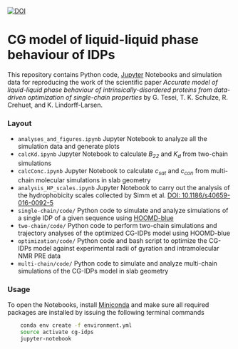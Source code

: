 [![DOI](https://zenodo.org/badge/DOI/10.5281/zenodo.5005954.svg)](https://doi.org/10.5281/zenodo.5005954)

# CG model of liquid-liquid phase behaviour of IDPs

This repository contains Python code, [Jupyter](http://jupyter.org) Notebooks and simulation data for reproducing the work of the scientific paper _Accurate model of liquid-liquid phase behaviour of intrinsically-disordered proteins from data-driven optimization of single-chain properties_ by G. Tesei, T. K. Schulze, R. Crehuet, and K. Lindorff-Larsen.

### Layout

- `analyses_and_figures.ipynb` Jupyter Notebook to analyze all the simulation data and generate plots
- `calcKd.ipynb` Jupyter Notebook to calculate _B<sub>22</sub>_ and _K<sub>d</sub>_ from two-chain simulations
- `calcConc.ipynb` Jupyter Notebook to calculate _c<sub>sat</sub>_ and _c<sub>con</sub>_ from multi-chain molecular simulations in slab geometry
- `analysis_HP_scales.ipynb` Jupyter Notebook to carry out the analysis of the hydrophobicity scales collected by Simm et al. [DOI: 10.1186/s40659-016-0092-5](https://doi.org/10.1186/s40659-016-0092-5)
- `single-chain/code/` Python code to simulate and analyze simulations of a single IDP of a given sequence using [HOOMD-blue](https://hoomd-blue.readthedocs.io/en/latest/) 
- `two-chain/code/` Python code to perform two-chain simulations and trajectory analyses of the optimized CG-IDPs model using HOOMD-blue
- `optimization/code/` Python code and bash script to optimize the CG-IDPs model against experimental radii of gyration and intramolecular NMR PRE data
- `multi-chain/code/` Python code to simulate and analyze multi-chain simulations of the CG-IDPs model in slab geometry

### Usage

To open the Notebooks, install [Miniconda](https://conda.io/miniconda.html) and make sure all required packages are installed by issuing the following terminal commands

```bash
    conda env create -f environment.yml
    source activate cg-idps
    jupyter-notebook
```
